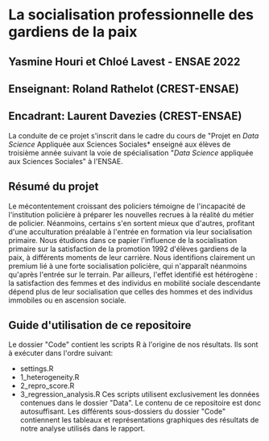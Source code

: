 # La socialisation professionnelle des gardiens de la paix
## Yasmine Houri et Chloé Lavest - ENSAE 2022
## Enseignant: Roland Rathelot (CREST-ENSAE)
## Encadrant: Laurent Davezies (CREST-ENSAE)

La conduite de ce projet s'inscrit dans le cadre du cours de "Projet en *Data Science* Appliquée aux Sciences Sociales* enseigné aux élèves de troisième année suivant la voie de spécialisation "*Data Science* appliquée aux Sciences Sociales" à l'ENSAE.

## Résumé du projet
Le mécontentement croissant des policiers témoigne de l'incapacité de l'institution policière à préparer les nouvelles recrues à la réalité du métier de policier. Néanmoins, certains s'en sortent mieux que d'autres, profitant d'une acculturation préalable à l'entrée en formation via leur socialisation primaire. Nous étudions dans ce papier l'influence de la socialisation primaire sur la satisfaction de la promotion 1992 d'élèves gardiens de la paix, à différents moments de leur carrière. Nous identifions clairement un premium lié à une forte socialisation policière, qui n'apparaît néanmoins qu'après l'entrée sur le terrain. Par ailleurs, l'effet identifié est hétérogène : la satisfaction des femmes et des individus en mobilité sociale descendante dépend plus de leur socialisation que celles des hommes et des individus immobiles ou en ascension sociale.

## Guide d'utilisation de ce repositoire
Le dossier "Code" contient les scripts R à l'origine de nos résultats. Ils sont à exécuter dans l'ordre suivant:
- settings.R
- 1_heterogeneity.R
- 2_repro_score.R
- 3_regression_analysis.R
Ces scripts utilisent exclusivement les données contenues dans le dossier "Data". Le contenu de ce repositoire est donc autosuffisant.
Les différents sous-dossiers du dossier "Code" contiennent les tableaux et représentations graphiques des résultats de notre analyse utilisés dans le rapport.
